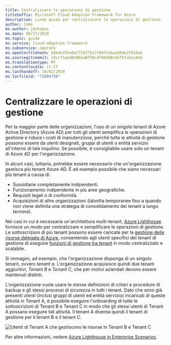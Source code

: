 ```yaml
---
title: Centralizzare le operazioni di gestione
titleSuffix: Microsoft Cloud Adoption Framework for Azure
description: Linee guida per centralizzare le operazioni di gestione
author: JnHs
ms.author: jenhayes
ms.date: 09/27/2019
ms.topic: guide
ms.service: cloud-adoption-framework
ms.subservice: operate
ms.openlocfilehash: b8e4e37ba9a771937b11f08f1abae45de2f818ab
ms.sourcegitcommit: 1dccf1aed8e98aa0f58c4f86d90c65f5fa5ac84d
ms.translationtype: MT
ms.contentlocale: it-IT
ms.lasthandoff: 10/02/2019
ms.locfileid: "71804730"
---
```

# <a name="centralize-management-operations"></a>Centralizzare le operazioni di gestione

Per la maggior parte delle organizzazioni, l'uso di un singolo tenant di Azure Active Directory (Azure AD) per tutti gli utenti semplifica le operazioni di gestione e riduce i costi di manutenzione, perché tutte le attività di gestione possono essere da utenti designati, gruppi di utenti o entità servizio all'interno di tale inquilino. Se possibile, è consigliabile usare solo un tenant di Azure AD per l'organizzazione.

In alcuni casi, tuttavia, potrebbe essere necessario che un'organizzazione gestisca più tenant Azure AD. È ad esempio possibile che siano necessari più tenant a causa di:

- Sussidiarie completamente indipendenti.
- Funzionamento indipendente in più aree geografiche.
- Requisiti legali o di conformità.
- Acquisizioni di altre organizzazioni (talvolta temporanee fino a quando non viene definita una strategia di consolidamento dei tenant a lungo termine).

Nei casi in cui è necessaria un'architettura multi-tenant, [Azure Lighthouse](https://docs.microsoft.com/azure/lighthouse/overview) fornisce un modo per centralizzare e semplificare le operazioni di gestione. Le sottoscrizioni di più tenant possono essere caricate per la [gestione delle risorse delegate di Azure](https://docs.microsoft.com/azure/lighthouse/concepts/azure-delegated-resource-management), consentendo agli utenti specifici del tenant di gestione di eseguire [funzioni di gestione tra tenant](https://docs.microsoft.com/azure/lighthouse/concepts/cross-tenant-management-experience) in modo centralizzato e scalabile.

Si immagini, ad esempio, che l'organizzazione disponga di un singolo tenant, ovvero *tenant a*. L'organizzazione acquisisce quindi due tenant aggiuntivi, *Tenant B* e *Tenant C*, che per motivi aziendali devono essere mantenuti distinti.

L'organizzazione vuole usare le stesse definizioni di criteri e procedure di backup e gli stessi processi di sicurezza in tutti i tenant. Dato che sono già presenti utenti (inclusi gruppi di utenti ed entità servizio) incaricati di queste attività in Tenant A, è possibile eseguire l'onboarding di tutte le sottoscrizioni di Tenant B e Tenant C in modo che gli stessi utenti di Tenant A possano eseguire tali attività. Il tenant A diventa quindi il tenant di gestione per il tenant B e il tenant C.

![Utenti di Tenant A che gestiscono le risorse in Tenant B e Tenant C](../_images/manage/enterprise-azure-lighthouse.jpg)

Per altre informazioni, vedere [Azure Lighthouse in Enterprise Scenarios](https://docs.microsoft.com/azure/lighthouse/concepts/enterprise).
